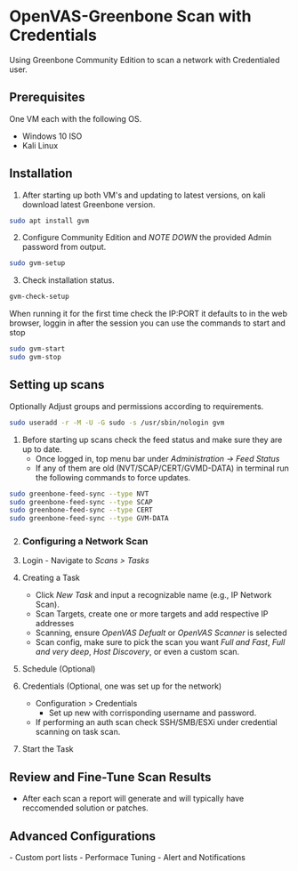 # OpenVAS-Greenbone Scan with Credentials
Using Greenbone Community Edition to scan a network with Credentialed user.

<h2>Prerequisites</h2>

One VM each with the following OS.

  - Windows 10 ISO
  - Kali Linux

<h2>Installation</h2>

1. After starting up both VM's and updating to latest versions, on kali download latest Greenbone version. 

  ```bash
  sudo apt install gvm
  ```

2. Configure Community Edition and *NOTE DOWN* the provided Admin password from output.
  
  ```bash
  sudo gvm-setup
  ```

3. Check installation status.

  ```bash
  gvm-check-setup
  ```

When running it for the first time check the IP:PORT it defaults to in the web browser, loggin in after the session you can use the commands to start and stop 

```bash
sudo gvm-start
sudo gvm-stop
```

<h2>Setting up scans</h2>

Optionally Adjust groups and permissions according to requirements.

  ```bash
  sudo useradd -r -M -U -G sudo -s /usr/sbin/nologin gvm
  
  ```

1. Before starting up scans check the feed status and make sure they are up to date. 
    - Once logged in, top menu bar under *Administration -> Feed Status*
    - If any of them are old (NVT/SCAP/CERT/GVMD-DATA) in terminal run the following commands to force updates.

  ```bash
  sudo greenbone-feed-sync --type NVT
  sudo greenbone-feed-sync --type SCAP
  sudo greenbone-feed-sync --type CERT
  sudo greenbone-feed-sync --type GVM-DATA
  ```

2. <h3>Configuring a Network Scan</h3>
  
  1. Login
    - Navigate to *Scans > Tasks*
  2. Creating a Task
     - Click *New Task* and input a recognizable name (e.g., IP Network Scan).
     - Scan Targets, create one or more targets and add respective IP addresses
     - Scanning, ensure *OpenVAS Defualt* or *OpenVAS Scanner* is selected
     - Scan config, make sure to pick the scan you want *Full and Fast*, *Full and very deep*, *Host Discovery*, or even a custom scan.
  3. Schedule (Optional)
  4. Credentials (Optional, one was set up for the network)
     - Configuration > Credentials
         - Set up new with corrisponding username and password.
     - If performing an auth scan check SSH/SMB/ESXi under credential scanning on task scan.
  5. Start the Task

<h2>Review and Fine-Tune Scan Results</h2>

  - After each scan a report will generate and will typically have reccomended solution or patches.


<h2>Advanced Configurations</h2>
  - Custom port lists
  - Performace Tuning
  - Alert and Notifications



















